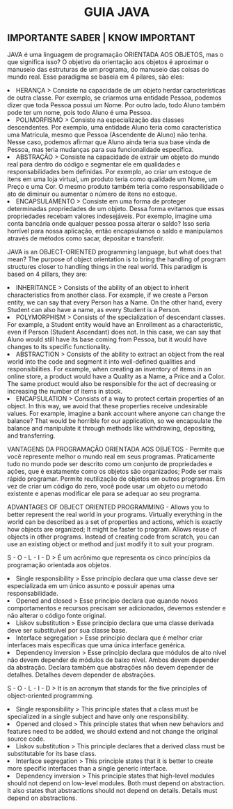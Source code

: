 <h1 align = "center"> GUIA JAVA </h1>
<h2> IMPORTANTE SABER | KNOW IMPORTANT </h2>

<p> JAVA é uma linguagem de programação ORIENTADA AOS OBJETOS, mas o que significa isso? O objetivo da orientação aos objetos é aproximar o manuseio das estruturas de um programa, do manuseio das coisas do mundo real. Esse paradigma se baseia em 4 pilares, são eles: </p>

<li> HERANÇA > Consiste na capacidade de um objeto herdar características de outra classe. Por exemplo, se criarmos uma entidade Pessoa, podemos dizer que toda Pessoa possui um Nome. Por outro lado, todo Aluno também pode ter um nome, pois todo Aluno é uma Pessoa.
<li> POLIMORFISMO > Consiste na especialização das classes descendentes. Por exemplo, uma entidade Aluno teria como característica uma Matrícula, mesmo que Pessoa (Ascendente de Aluno) não tenha. Nesse caso, podemos afirmar que Aluno ainda teria sua base vinda de Pessoa, mas teria mudanças para sua funcionalidade específica.
<li> ABSTRAÇÃO > Consiste na capacidade de extrair um objeto do mundo real para dentro do código e segmentar ele em qualidades e responsabilidades bem definidas. Por exemplo, ao criar um estoque de itens em uma loja virtual, um produto teria como qualidade um Nome, um Preço e uma Cor. O mesmo produto também teria como responsabilidade o ato de diminuir ou aumentar o número de itens no estoque.
<li> ENCAPSULAMENTO > Consiste em uma forma de proteger determinadas propriedades de um objeto. Dessa forma evitamos que essas propriedades recebam valores indesejáveis. Por exemplo, imagine uma conta bancária onde qualquer pessoa possa alterar o saldo? Isso seria horrível para nossa aplicação, então encapsulamos o saldo e manipulamos através de métodos como sacar, depositar e transferir.

<p> JAVA is an OBJECT-ORIENTED programming language, but what does that mean? The purpose of object orientation is to bring the handling of program structures closer to handling things in the real world. This paradigm is based on 4 pillars, they are: </p>

<li> INHERITANCE > Consists of the ability of an object to inherit characteristics from another class. For example, if we create a Person entity, we can say that every Person has a Name. On the other hand, every Student can also have a name, as every Student is a Person.
<li> POLYMORPHISM > Consists of the specialization of descendant classes. For example, a Student entity would have an Enrollment as a characteristic, even if Person (Student Ascendant) does not. In this case, we can say that Aluno would still have its base coming from Pessoa, but it would have changes to its specific functionality.
<li> ABSTRACTION > Consists of the ability to extract an object from the real world into the code and segment it into well-defined qualities and responsibilities. For example, when creating an inventory of items in an online store, a product would have a Quality as a Name, a Price and a Color. The same product would also be responsible for the act of decreasing or increasing the number of items in stock.
<li> ENCAPSULATION > Consists of a way to protect certain properties of an object. In this way, we avoid that these properties receive undesirable values. For example, imagine a bank account where anyone can change the balance? That would be horrible for our application, so we encapsulate the balance and manipulate it through methods like withdrawing, depositing, and transferring.

<p> VANTAGENS DA PROGRAMAÇÃO ORIENTADA AOS OBJETOS - Permite que você represente melhor o mundo real em seus programas. Praticamente tudo no mundo pode ser descrito como um conjunto de propriedades e ações, que é exatamente como os objetos são organizados; Pode ser mais rápido programar. Permite reutilização de objetos em outros programas. Em vez de criar um código do zero, você pode usar um objeto ou método existente e apenas modificar ele para se adequar ao seu programa.
<p> ADVANTAGES OF OBJECT ORIENTED PROGRAMMING - Allows you to better represent the real world in your programs. Virtually everything in the world can be described as a set of properties and actions, which is exactly how objects are organized; It might be faster to program. Allows reuse of objects in other programs. Instead of creating code from scratch, you can use an existing object or method and just modify it to suit your program.

<p> S - O - L - I - D > É um acrônimo que representa os cinco princípios da programação orientada aos objetos.
<li> Single responsibility > Esse princípio declara que uma classe deve ser especializada em um único assunto e possuir apenas uma responsabilidade.
<li> Opened and closed > Esse princípio declara que quando novos comportamentos e recursos precisam ser adicionados, devemos estender e não alterar o código fonte original.
<li> Liskov substitution > Esse princípio declara que uma classe derivada deve ser substituível por sua classe base.
<li> Interface segregation > Esse princípio declara que é melhor criar interfaces mais específicas que uma única interface genérica.
<li> Dependency inversion > Esse princípio declara que módulos de alto nível não devem depender de módulos de baixo nível. Ambos devem depender da abstração. Declara também que abstrações não devem depender de detalhes. Detalhes devem depender de abstrações.
	
<p> S - O - L - I - D > It is an acronym that stands for the five principles of object-oriented programming.
<li> Single responsibility > This principle states that a class must be specialized in a single subject and have only one responsibility.
<li> Opened and closed > This principle states that when new behaviors and features need to be added, we should extend and not change the original source code.
<li> Liskov substitution > This principle declares that a derived class must be substitutable for its base class.
<li> Interface segregation > This principle states that it is better to create more specific interfaces than a single generic interface.
<li> Dependency inversion > This principle states that high-level modules should not depend on low-level modules. Both must depend on abstraction. It also states that abstractions should not depend on details. Details must depend on abstractions.
